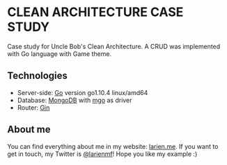 # CLEAN ARCHITECTURE CASE STUDY

Case study for Uncle Bob's Clean Architecture. A CRUD was implemented with Go language with Game theme.

## Technologies

- Server-side: [Go](https://golang.org/) version go1.10.4 linux/amd64
- Database: [MongoDB](https://www.mongodb.com/) with [mgo](https://labix.org/mgo) as driver
- Router: [Gin](https://github.com/gin-gonic/gin)

## About me

You can find everything about me in my website: [larien.me](https://larien.me). If you want to get in touch, my Twitter is [@larienmf](https://twitter.com/larienmf)! Hope you like my example :)